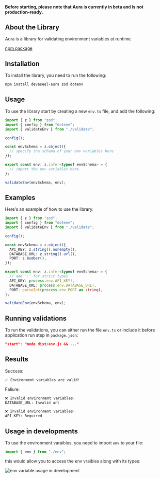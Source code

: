#### Before starting, please note that Aura is currently in beta and is not production-ready.

## About the Library

Aura is a library for validating environment variables at runtime.

[npm package](https://www.npmjs.com/package/devaseel-aura)

## Installation

To install the library, you need to run the following:

```bash
npm install devaseel-aura zod dotenv
```

## Usage

To use the library start by creating a new `env.ts` file, and add the following:

```ts
import { z } from "zod";
import { config } from "dotenv";
import { validateEnv } from "./validate";

config();

const envSchema = z.object({
  // specify the schema of your env variables here
});

export const env: z.infer<typeof envSchema> = {
  // import the env variables here
};

validateEnv(envSchema, env);
```

## Examples

Here's an example of how to use the library:

```ts
import { z } from "zod";
import { config } from "dotenv";
import { validateEnv } from "./validate";

config();

const envSchema = z.object({
  API_KEY: z.string().nonempty(),
  DATABASE_URL: z.string().url(),
  PORT: z.number(),
});

export const env: z.infer<typeof envSchema> = {
  // add '!' for strict types
  API_KEY: process.env.API_KEY!,
  DATABASE_URL: process.env.DATABASE_URL!,
  PORT: parseInt(process.env.PORT as string),
};

validateEnv(envSchema, env);
```

## Running validations

To run the validations, you can either run the file `env.ts` or include it before application run step in `package.json`:

```json
"start": "node dist/env.js && ..."
```

## Results

Success:

```bash
✅ Environment variables are valid!
```

Faliure:

```bash
❌ Invalid environment variables:
DATABASE_URL: Invalid url
```

```bash
❌ Invalid environment variables:
API_KEY: Required
```

## Usage in developments

To use the environment varaibles, you need to import `env` to your file:

```ts
import { env } from "./env";
```

this would allow you to access the env vraibles along with its types:

![env variable usage in development](https://i.ibb.co/n0VZfgs/Screenshot-2023-05-25-at-11-32-06-AM.png)
